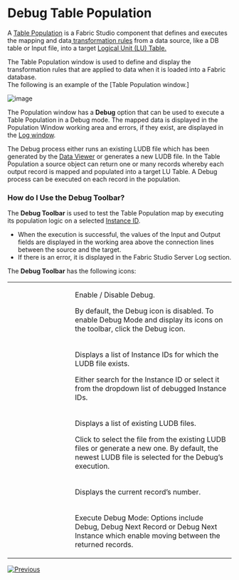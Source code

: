 # Debug Table Population

A [Table Population](https://github.com/k2view-academy/K2View-Academy/blob/master/articles/07_table_population/01_table_population_overview.md) is a Fabric Studio component that defines and executes the mapping and data[ transformation rules](https://github.com/k2view-academy/K2View-Academy/blob/master/articles/07_table_population/05_table_population_mode.md) from a data source, like a DB table or Input file, into a target [Logical Unit (LU) Table.](https://github.com/k2view-academy/K2View-Academy/blob/master/articles/03_logical_units/01_LU_overview.md) 

The Table Population window is used to define and display the transformation rules that are applied to data when it is loaded into a Fabric database.\
The following is an example of the [Table Population window.]

![image](https://github.com/k2view-academy/K2View-Academy/blob/master/articles/13_LUDB_viewer_and_studio_debug_capabilities/images/13_03_01%20Table%20Population%20window..png)

The Population window has a **Debug** option that can be used to execute a Table Population in a Debug mode. The mapped data is displayed in the Population Window working area and errors, if they exist, are displayed in the [Log window](https://github.com/k2view-academy/K2View-Academy/blob/master/articles/13_LUDB_viewer_and_studio_debug_capabilities/02_fabric_studio_log_files.md). 

The Debug process either runs an existing LUDB file which has been generated by the [Data Viewer](https://github.com/k2view-academy/K2View-Academy/blob/master/articles/13_LUDB_viewer_and_studio_debug_capabilities/01_data_viewer.md) or generates a new LUDB file. In the Table Population a source object can return one or many records whereby each output record is mapped and populated into a target LU Table. A Debug process can be executed on each record in the population.

### How do I Use the Debug Toolbar?

The **Debug Toolbar** is used to test the Table Population map by executing its population logic on a selected [Instance ID](https://github.com/k2view-academy/K2View-Academy/blob/master/articles/01_fabric_overview/02_fabric_glossary.md#instance-id).
* When the execution is successful, the values of the Input and Output fields are displayed in the working area above the connection lines between the source and the target. 
* If there is an error, it is displayed in the Fabric Studio Server Log section.

The **Debug Toolbar** has the following icons:

<table>
<tbody>
<tr>
<td width="200pxl">&nbsp; <img src="https://github.com/k2view-academy/K2View-Academy/blob/master/articles/13_LUDB_viewer_and_studio_debug_capabilities/images/table1.png" alt="" /></td>
<td width="500pxl">
<p>Enable / Disable Debug.</p>
<p>By default, the Debug icon is disabled. To enable Debug Mode and display its icons on the toolbar, click the Debug icon.</p>
</td>
</tr>
<tr>
<td width="200pxl">&nbsp; <img src="https://github.com/k2view-academy/K2View-Academy/blob/master/articles/13_LUDB_viewer_and_studio_debug_capabilities/images/table2_1.png" alt="" /><img src="https://github.com/k2view-academy/K2View-Academy/blob/master/articles/13_LUDB_viewer_and_studio_debug_capabilities/images/table2_2.PNG" alt="" /></td>
<td width="364">
<p>Displays a list of Instance IDs for which the LUDB file exists.</p>
<p>Either search for the Instance ID or select it from the dropdown list of debugged Instance IDs.</p>
</td>
</tr>
<tr>
<td width="200pxl">&nbsp; <img src="https://github.com/k2view-academy/K2View-Academy/blob/master/articles/13_LUDB_viewer_and_studio_debug_capabilities/images/table3_1.png" alt="" /><img src="https://github.com/k2view-academy/K2View-Academy/blob/master/articles/13_LUDB_viewer_and_studio_debug_capabilities/images/table3_2.PNG" alt="" /></td>
<td width="364">
<p>Displays a list of existing LUDB files.</p>
<p>Click to select the file from the existing LUDB files or generate a new one. By default, the newest LUDB file is selected for the Debug&rsquo;s execution. &nbsp;&nbsp;</p>
</td>
</tr>
<tr>
<td width="200pxl">&nbsp; <img src="https://github.com/k2view-academy/K2View-Academy/blob/master/articles/13_LUDB_viewer_and_studio_debug_capabilities/images/table4.png" alt="" /></td>
<td width="364">
<p>Displays the current record&rsquo;s number.</p>
</td>
</tr>
<tr>
<td width="200pxl">&nbsp; <img src="https://github.com/k2view-academy/K2View-Academy/blob/master/articles/13_LUDB_viewer_and_studio_debug_capabilities/images/table5.png" alt="" /></td>
<td width="364">
<p>Execute Debug Mode: Options include Debug, Debug Next Record or Debug Next Instance which enable moving between the returned records.</p>
</td>
</tr>
</tbody>
</table>

[![Previous](https://github.com/k2view-academy/K2View-Academy/blob/master/articles/images/Previous.png)](https://github.com/k2view-academy/K2View-Academy/blob/master/articles/13_LUDB_viewer_and_studio_debug_capabilities/02_fabric_studio_log_files.md)

